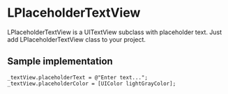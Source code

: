 LPlaceholderTextView
====================

LPlaceholderTextView is a UITextView subclass with placeholder text. Just add LPlaceholderTextView class to your project.

Sample implementation
---------------------

    _textView.placeholderText = @"Enter text...";
    _textView.placeholderColor = [UIColor lightGrayColor];
